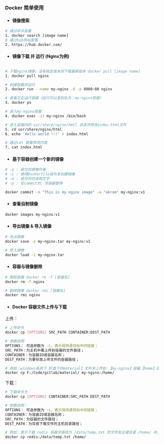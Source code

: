 ### Docker 简单使用

- #### 镜像搜索

```bash
# 通过命令查看
1. docker search [image name]
# 通过hub网站查看
2. https://hub.docker.com/
```

- #### 镜像下载 并 运行 (Nginx为例)
```bash

# 下载nginx镜像，没有指定版本则下载最新版本 docker pull [image name]
1. docker pull nginx

# 创建容器并运行
2. docker run --name my-nginx -d -p 8080:80 nginx

# 查看正在运行容器（运行可以查到名为：my-nginx容器）
3. docker ps

# 进入my-nginx容器
4. docker exec -it my-nginx /bin/bash

# 进入容器内的 usr/share/nginx/hmtl 目录并修改index.html文件
5. cd usr/share/nginx/html
6. echo 'Hello world !!!' > index.html

# 通过cat 查看修改内容
7. cat index.html

```

- #### 基于容器创建一个新的镜像
```bash
# -a : 提交的镜像作者
# -c : 使用Dockerfile指令来创建镜像
# -m : 提交时的说明文字
# -p : 在commit时，将容器暂停

docker commit -m "This is my nginx image" -a "akram" my-nginx:v1
```

- #### 查看自制镜像
```bash
docker images my-nginx:v1
```

- #### 导出镜像 & 导入镜像
```bash
# 导出镜像
docker save -o my-nginx.tar my-nginx:v1

# 导入镜像
docker load -i my-nginx.tar
```

- #### 容器与镜像删除
```bash
# 删除容器 docker rm -f [容器名]
docker rm -f nginx

# 删除镜像 docker rmi [镜像名]
docker rmi nginx
```

- #### Docker 容器文件上传与下载
上传：
```bash
# 上传命令
docker cp [OPTIONS] SRC_PATH CONTAINER:DEST_PATH 

# 参数说明
OPTIONS： 可选参数为 -L，表示保持源目标中的链接；
SRC_PATH：为主机中要上传到容器的文件路径；
CONTAINER：为容器ID或容器名称；
DEST_PATH：为要存放上传文件的容器路径；

# 例如：windows系统下【F盘下的material】文件夹上传到 【my-nginx】容器【home】目录下
docker cp F:/Code/gitlab/material/ my-nginx:/home/
```
下载：

```bash
# 下载命令为：
docker cp [OPTIONS] CONTAINER:SRC_PATH DEST_PATH

# 参数说明：
OPTIONS： 可选参数为 -L，表示保持源目标中的链接；
CONTAINER：为容器ID或容器名称；
SRC_PATH：为容器的文件路径；
DEST_PATH：为存放下载文件的主机目录路径；

# 例如：表示下载 redis 容器中路径为 /data/temp.txt 的文件到主键目录 /home/ 中。
docker cp redis:/data/temp.txt /home/ 
```